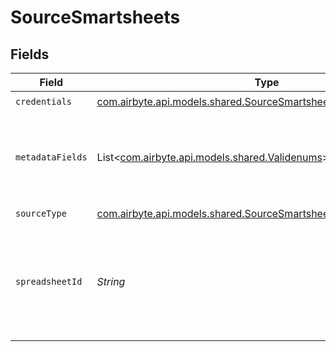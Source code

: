 # SourceSmartsheets


## Fields

| Field                                                                                                                             | Type                                                                                                                              | Required                                                                                                                          | Description                                                                                                                       |
| --------------------------------------------------------------------------------------------------------------------------------- | --------------------------------------------------------------------------------------------------------------------------------- | --------------------------------------------------------------------------------------------------------------------------------- | --------------------------------------------------------------------------------------------------------------------------------- |
| `credentials`                                                                                                                     | [com.airbyte.api.models.shared.SourceSmartsheetsAuthorizationMethod](../../models/shared/SourceSmartsheetsAuthorizationMethod.md) | :heavy_check_mark:                                                                                                                | N/A                                                                                                                               |
| `metadataFields`                                                                                                                  | List<[com.airbyte.api.models.shared.Validenums](../../models/shared/Validenums.md)>                                               | :heavy_minus_sign:                                                                                                                | A List of available columns which metadata can be pulled from.                                                                    |
| `sourceType`                                                                                                                      | [com.airbyte.api.models.shared.SourceSmartsheetsSmartsheets](../../models/shared/SourceSmartsheetsSmartsheets.md)                 | :heavy_check_mark:                                                                                                                | N/A                                                                                                                               |
| `spreadsheetId`                                                                                                                   | *String*                                                                                                                          | :heavy_check_mark:                                                                                                                | The spreadsheet ID. Find it by opening the spreadsheet then navigating to File > Properties                                       |